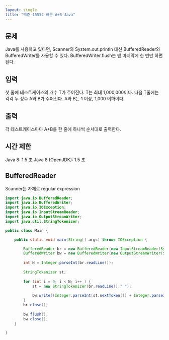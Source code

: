 ```yaml
---
layout: single
title: "백준-15552-빠른 A+B-Java"
---
```


## 문제
Java를 사용하고 있다면, Scanner와 System.out.println 대신 BufferedReader와 BufferedWriter를 사용할 수 있다. BufferedWriter.flush는 맨 마지막에 한 번만 하면 된다.

## 입력
첫 줄에 테스트케이스의 개수 T가 주어진다. T는 최대 1,000,000이다. 다음 T줄에는 각각 두 정수 A와 B가 주어진다. A와 B는 1 이상, 1,000 이하이다.

## 출력
각 테스트케이스마다 A+B를 한 줄에 하나씩 순서대로 출력한다.

## 시간 제한
Java 8: 1.5 초
Java 8 (OpenJDK): 1.5 초

## BufferedReader
Scanner는 자체로 regular expression 

```java
import java.io.BufferedReader;
import java.io.BufferedWriter;
import java.io.IOException;
import java.io.InputStreamReader;
import java.io.OutputStreamWriter;
import java.util.StringTokenizer;

public class Main {

	public static void main(String[] args) throws IOException {

		BufferedReader br = new BufferedReader(new InputStreamReader(System.in));
		BufferedWriter bw = new BufferedWriter(new OutputStreamWriter(System.out));
		
		int N = Integer.parseInt(br.readLine());
		
		StringTokenizer st;
		
		for (int i = 0; i < N; i++ ) {
			st = new StringTokenizer(br.readLine()," ");
			
			bw.write((Integer.parseInt(st.nextToken()) + Integer.parseInt(st.nextToken())) + "\n");
		}
		br.close();
		
		bw.flush();
		bw.close();
	}

}
```